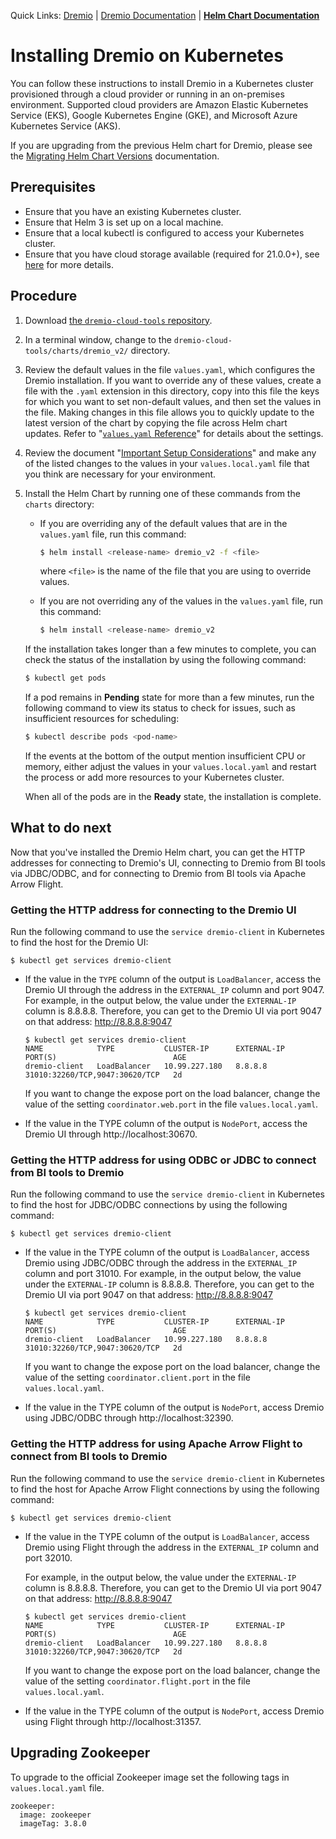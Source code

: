Quick Links: [Dremio](https://dremio.com/) | [Dremio Documentation](https://docs.dremio.com/) | **[Helm Chart Documentation](./docs/)**

# Installing Dremio on Kubernetes

You can follow these instructions to install Dremio in a Kubernetes cluster provisioned through a cloud provider or running in an on-premises environment. Supported cloud providers are Amazon Elastic Kubernetes Service (EKS), Google Kubernetes Engine (GKE), and Microsoft Azure Kubernetes Service (AKS).

If you are upgrading from the previous Helm chart for Dremio, please see the [Migrating Helm Chart Versions](./docs/setup/Migrating-Helm-Chart-Versions.md) documentation.

## Prerequisites

* Ensure that you have an existing Kubernetes cluster.
* Ensure that Helm 3 is set up on a local machine.
* Ensure that a local kubectl is configured to access your Kubernetes cluster.
* Ensure that you have cloud storage available (required for 21.0.0+), see [here](./docs/Values-Reference.md#diststoragetype) for more details.

## Procedure

1. Download [the `dremio-cloud-tools` repository](https://github.com/dremio/dremio-cloud-tools/tree/master/charts/dremio_v2).
1. In a terminal window, change to the `dremio-cloud-tools/charts/dremio_v2/` directory.
1. Review the default values in the file `values.yaml`, which configures the Dremio installation. If you want to override any of these values, create a file with the `.yaml` extension in this directory, copy into this file the keys for which you want to set non-default values, and then set the values in the file. Making changes in this file allows you to quickly update to the latest version of the chart by copying the file across Helm chart updates. Refer to "[`values.yaml` Reference](./docs/Values-Reference.md)" for details about the settings.
1. Review the document "[Important Setup Considerations](./docs/setup/Important-Setup-Considerations.md)" and make any of the listed changes to the values in your `values.local.yaml` file that you think are necessary for your environment.
1. Install the Helm Chart by running one of these commands from the `charts` directory:
   * If you are overriding any of the default values that are in the `values.yaml` file, run this command:

      ```bash
      $ helm install <release-name> dremio_v2 -f <file>
      ```
      where `<file>` is the name of the file that you are using to override values.
   * If you are not overriding any of the values in the `values.yaml` file, run this command:
      ```bash
      $ helm install <release-name> dremio_v2
      ```

   If the installation takes longer than a few minutes to complete, you can check the status of the installation by using the following command:

   ```bash
   $ kubectl get pods
   ```

   If a pod remains in **Pending** state for more than a few minutes, run the following command to view its status to check for issues, such as insufficient resources for scheduling:

   ```bash
   $ kubectl describe pods <pod-name>
   ```

   If the events at the bottom of the output mention insufficient CPU or memory, either adjust the values in your `values.local.yaml` and restart the process or add more resources to your Kubernetes cluster.

   When all of the pods are in the **Ready** state, the installation is complete.

## What to do next

Now that you've installed the Dremio Helm chart, you can get the HTTP addresses for connecting to Dremio's UI, connecting to Dremio from BI tools via JDBC/ODBC, and for connecting to Dremio from BI tools via Apache Arrow Flight.

### Getting the HTTP address for connecting to the Dremio UI

Run the following command to use the `service dremio-client` in Kubernetes to find the host for the Dremio UI:

```
$ kubectl get services dremio-client
```

* If the value in the `TYPE` column of the output is `LoadBalancer`, access the Dremio UI through the address in the `EXTERNAL_IP` column and port 9047.
For example, in the output below, the value under the `EXTERNAL-IP` column is 8.8.8.8. Therefore, you can get to the Dremio UI via port 9047 on that address: http://8.8.8.8:9047
   ```
   $ kubectl get services dremio-client
   NAME            TYPE           CLUSTER-IP      EXTERNAL-IP       PORT(S)                          AGE
   dremio-client   LoadBalancer   10.99.227.180   8.8.8.8           31010:32260/TCP,9047:30620/TCP   2d
   ```

   If you want to change the expose port on the load balancer, change the value of the setting `coordinator.web.port` in the file `values.local.yaml`.
* If the value in the TYPE column of the output is `NodePort`, access the Dremio UI through http://localhost:30670.

### Getting the HTTP address for using ODBC or JDBC to connect from BI tools to Dremio

Run the following command to use the `service dremio-client` in Kubernetes to find the host for JDBC/ODBC connections by using the following command:
```
$ kubectl get services dremio-client
```
* If the value in the TYPE column of the output is `LoadBalancer`, access Dremio using JDBC/ODBC through the address in the `EXTERNAL_IP` column and port 31010.
   For example, in the output below, the value under the `EXTERNAL-IP` column is 8.8.8.8. Therefore, you can get to the Dremio UI via port 9047 on that address: http://8.8.8.8:9047
   ```
   $ kubectl get services dremio-client
   NAME            TYPE           CLUSTER-IP      EXTERNAL-IP       PORT(S)                          AGE
   dremio-client   LoadBalancer   10.99.227.180   8.8.8.8           31010:32260/TCP,9047:30620/TCP   2d
   ```
   If you want to change the expose port on the load balancer, change the value of the setting `coordinator.client.port` in the file `values.local.yaml`.

* If the value in the TYPE column of the output is `NodePort`, access Dremio using JDBC/ODBC through http://localhost:32390.

### Getting the HTTP address for using Apache Arrow Flight to connect from BI tools to Dremio

Run the following command to use the `service dremio-client` in Kubernetes to find the host for Apache Arrow Flight connections by using the following command:

```
$ kubectl get services dremio-client
```

* If the value in the TYPE column of the output is `LoadBalancer`, access Dremio using Flight through the address in the `EXTERNAL_IP` column and port 32010.

   For example, in the output below, the value under the `EXTERNAL-IP` column is 8.8.8.8. Therefore, you can get to the Dremio UI via port 9047 on that address: http://8.8.8.8:9047

   ```
   $ kubectl get services dremio-client
   NAME            TYPE           CLUSTER-IP      EXTERNAL-IP       PORT(S)                          AGE
   dremio-client   LoadBalancer   10.99.227.180   8.8.8.8           31010:32260/TCP,9047:30620/TCP   2d
   ```

   If you want to change the expose port on the load balancer, change the value of the setting `coordinator.flight.port` in the file `values.local.yaml`.
* If the value in the TYPE column of the output is `NodePort`, access Dremio using Flight through http://localhost:31357.

## Upgrading Zookeeper

To upgrade to the official Zookeeper image set the following tags in `values.local.yaml` file.

```
zookeeper:
  image: zookeeper
  imageTag: 3.8.0
```

